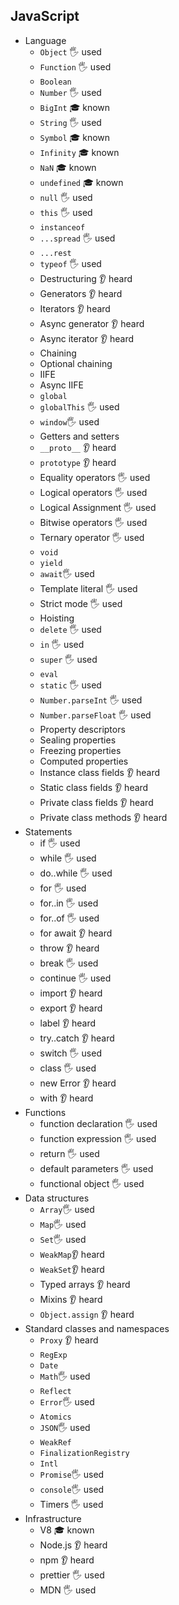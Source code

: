 ## JavaScript

- Language
  - `Object` 🖐 used
  - `Function` 🖐 used
  - `Boolean`
  - `Number` 🖐 used
  - `BigInt` 🎓 known
  - `String`  🖐 used
  - `Symbol` 🎓 known
  - `Infinity` 🎓 known
  - `NaN` 🎓 known
  - `undefined` 🎓 known
  - `null` 🖐 used
  - `this` 🖐 used
  - `instanceof`
  - `...spread` 🖐 used
  - `...rest`
  - `typeof` 🖐 used
  - Destructuring 👂 heard
  - Generators 👂 heard
  - Iterators  👂 heard
  - Async generator 👂 heard
  - Async iterator 👂 heard
  - Chaining 
  - Optional chaining 
  - IIFE
  - Async IIFE 
  - `global`
  - `globalThis` 🖐 used
  - `window`🖐 used
  - Getters and setters
  - `__proto__` 👂 heard
  - `prototype` 👂 heard
  - Equality operators 🖐 used
  - Logical operators 🖐 used
  - Logical Assignment 🖐 used
  - Bitwise operators 🖐 used
  - Ternary operator 🖐 used
  - `void`
  - `yield`
  - `await`🖐 used
  - Template literal 🖐 used
  - Strict mode 🖐 used
  - Hoisting
  - `delete` 🖐 used
  - `in` 🖐 used
  - `super` 🖐 used
  - `eval`
  - `static` 🖐 used
  - `Number.parseInt` 🖐 used
  - `Number.parseFloat` 🖐 used
  - Property descriptors  
  - Sealing properties
  - Freezing properties
  - Computed properties
  - Instance class fields 👂 heard
  - Static class fields 👂 heard
  - Private class fields 👂 heard
  - Private class methods 👂 heard
- Statements
  - if 🖐 used
  - while 🖐 used
  - do..while 🖐 used
  - for 🖐 used
  - for..in 🖐 used
  - for..of 🖐 used
  - for await 👂 heard
  - throw 👂 heard
  - break 🖐 used
  - continue 🖐 used
  - import 👂 heard
  - export 👂 heard
  - label 👂 heard
  - try..catch 👂 heard
  - switch 🖐 used
  - class 🖐 used
  - new Error 👂 heard
  - with 👂 heard
- Functions
  - function declaration 🖐 used
  - function expression 🖐 used
  - return 🖐 used
  - default parameters 🖐 used
  - functional object 🖐 used
- Data structures
  - `Array`🖐 used
  - `Map`🖐 used
  - `Set`🖐 used
  - `WeakMap`👂 heard
  - `WeakSet`👂 heard
  - Typed arrays 👂 heard
  - Mixins 👂 heard
  - `Object.assign` 👂 heard
- Standard classes and namespaces
  - `Proxy` 👂 heard
  - `RegExp`
  - `Date`
  - `Math`🖐 used
  - `Reflect`
  - `Error`🖐 used
  - `Atomics`
  - `JSON`🖐 used
  - `WeakRef`
  - `FinalizationRegistry`
  - `Intl`
  - `Promise`🖐 used
  - `console`🖐 used
  - Timers 🖐 used
- Infrastructure
  - V8 🎓 known
  - Node.js 👂 heard
  - npm 👂 heard
  - prettier 🖐 used
  - MDN 🖐 used
